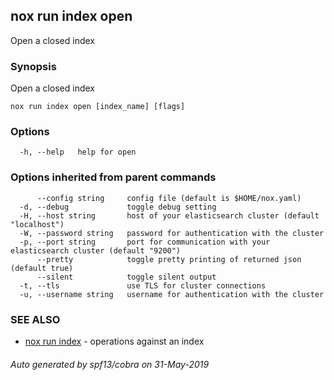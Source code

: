 ## nox run index open

Open a closed index

### Synopsis

Open a closed index

```
nox run index open [index_name] [flags]
```

### Options

```
  -h, --help   help for open
```

### Options inherited from parent commands

```
      --config string     config file (default is $HOME/nox.yaml)
  -d, --debug             toggle debug setting
  -H, --host string       host of your elasticsearch cluster (default "localhost")
  -W, --password string   password for authentication with the cluster
  -p, --port string       port for communication with your elasticsearch cluster (default "9200")
      --pretty            toggle pretty printing of returned json (default true)
      --silent            toggle silent output
  -t, --tls               use TLS for cluster connections
  -u, --username string   username for authentication with the cluster
```

### SEE ALSO

* [nox run index](nox_run_index.md)	 - operations against an index

###### Auto generated by spf13/cobra on 31-May-2019
